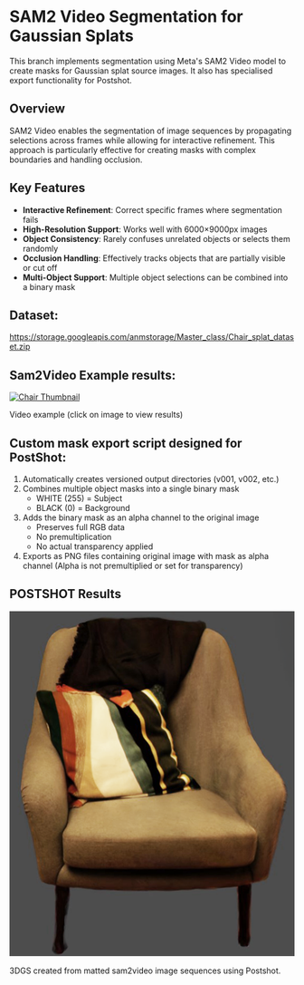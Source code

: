 # SAM2 Video Segmentation for Gaussian Splats

This branch implements segmentation using Meta's SAM2 Video model to create masks for Gaussian splat source images. It also has specialised export functionality for Postshot.

## Overview

SAM2 Video enables the segmentation of image sequences by propagating selections across frames while allowing for interactive refinement. This approach is particularly effective for creating masks with complex boundaries and handling occlusion.

## Key Features

- **Interactive Refinement**: Correct specific frames where segmentation fails
- **High-Resolution Support**: Works well with 6000×9000px images
- **Object Consistency**: Rarely confuses unrelated objects or selects them randomly
- **Occlusion Handling**: Effectively tracks objects that are partially visible or cut off
- **Multi-Object Support**: Multiple object selections can be combined into a binary mask
  
## Dataset:
https://storage.googleapis.com/anmstorage/Master_class/Chair_splat_dataset.zip

## Sam2Video Example results:
[![Chair Thumbnail](https://storage.googleapis.com/anmstorage/Master_class/Thumbnail_chair.PNG)](https://storage.googleapis.com/anmstorage/Master_class/chair_demo_video.mp4)

Video example (click on image to view results)

## Custom mask export script designed for PostShot:

1. Automatically creates versioned output directories (v001, v002, etc.)
2. Combines multiple object masks into a single binary mask
   - WHITE (255) = Subject
   - BLACK (0) = Background
3. Adds the binary mask as an alpha channel to the original image
   - Preserves full RGB data
   - No premultiplication
   - No actual transparency applied
4. Exports as PNG files containing original image with mask as alpha channel
   (Alpha is not premultiplied or set for transparency)

  ## POSTSHOT Results 

  ![3D Gaussian Splatting Chair Rendering](PostShot_3DGS_results/chair_3DGS.png)
  
3DGS created from matted sam2video image sequences using Postshot. 
